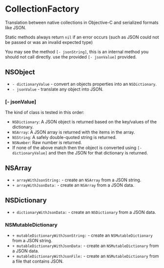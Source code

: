 CollectionFactory
=================

Translation between native collections in Objective-C and serialized formats like JSON.

Static methods always return `nil` if an error occurs (such as JSON could not be passed or was an invalid expected type)

You may see the method `[- jsonString]`, this is an internal method you should not call directly. use the provided `[- jsonValue]` provided.

NSObject
--------

 * `- dictionaryValue` - convert an objects properties into an `NSDictionary`.
 * `- jsonValue` - translate any object into JSON.
 
### [- jsonValue]

The kind of class is tested in this order:

 * `NSDictionary`: A JSON object is returned based on the key/values of the dictionary.
 * `NSArray`: A JSON array is returned with the items in the array.
 * `NSString`: A safely double-quoted string is returned.
 * `NSNumber`: Raw number is returned.
 * If none of the above match then the object is converted using `[- dictionaryValue]` and then the JSON for that dictionary is returned.

NSArray
-------

 * `+ arrayWithJsonString:` - create an `NSArray` from a JSON string.
 * `+ arrayWithJsonData:` - create an `NSArray` from a JSON data.

NSDictionary
------------

 * `+ dictionaryWithJsonData:` - create an `NSDictionary` from a JSON data.
 
### NSMutableDictionary

 * `+ mutableDictionaryWithJsonString:` - create an `NSMutableDictionary` from a JSON string.
 * `+ mutableDictionaryWithJsonData:` - create an `NSMutableDictionary` from a JSON data.
 * `+ mutableDictionaryWithJsonFile:` - create an `NSMutableDictionary` from a file that contains JSON.
